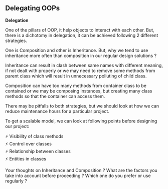 ## Delegating OOPs

**Delegation**

One of the pillars of OOP, it help objects to interact with each other. But, there is a dichotomy in delegation, it can be achieved following 2 different strategies.

One is Composition and other is Inheritance. But, why we tend to use inheritance more often than composition in our regular design solutions ?

Inheritance can result in clash between same names with different meaning, if not dealt with properly or we may need to remove some methods from parent class which will result in unnecessary polluting of child class.

Composition can have too many methods from container class to be contained or we may be composing instances, but creating many class methods so that the container can access them.

There may be pitfalls to both strategies, but we should look at how we can reduce maintenance hours for a particular project.

To get a scalable model, we can look at following points before designing our project:

⚡ Visibility of class methods</br>
⚡ Control over classes</br>
⚡ Relationship between classes</br>
⚡ Entities in classes

Your thoughts on Inheritance and Composition ? What are the factors you take into account before proceeding ? Which one do you prefer or use regularly ?
